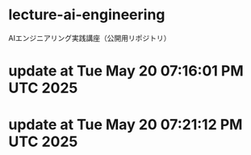 # lecture-ai-engineering
AIエンジニアリング実践講座（公開用リポジトリ）
# update at Tue May 20 07:16:01 PM UTC 2025
# update at Tue May 20 07:21:12 PM UTC 2025
